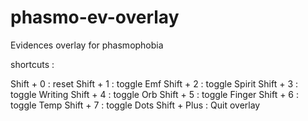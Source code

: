 # phasmo-ev-overlay

Evidences overlay for phasmophobia 

shortcuts : 

Shift + 0 : reset 
Shift + 1 : toggle Emf 
Shift + 2 : toggle Spirit 
Shift + 3 : toggle Writing 
Shift + 4 : toggle Orb 
Shift + 5 : toggle Finger 
Shift + 6 : toggle Temp 
Shift + 7 : toggle Dots 
Shift + Plus : Quit overlay 
